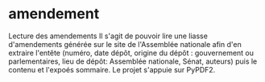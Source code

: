 # amendement
Lecture des amendements
Il s'agit de pouvoir lire une liasse d'amendements générée sur le site de l'Assemblée nationale afin d'en extraire l'entête (numéro, date dépôt, origine du dépôt : gouvernement ou parlementaires, lieu de dépôt: Assemblée nationale, Sénat, auteurs) puis le contenu et l'expoés sommaire.
Le projet s'appuie sur PyPDF2.
